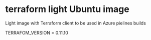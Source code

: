 # terraform light Ubuntu image

Light image with Terraform client to be used in Azure pielines builds

TERRAFOM_VERSION = 0.11.10
